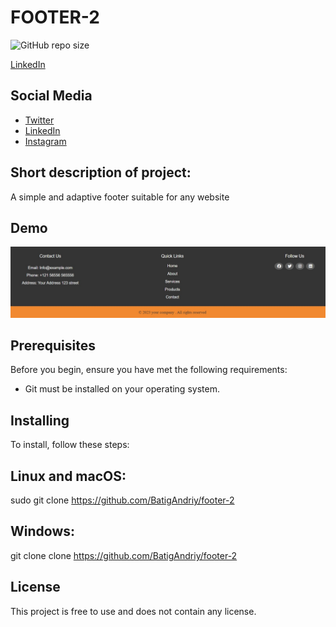 # FOOTER-2
![GitHub repo size](https://img.shields.io/github/repo-size/BatigAndriy/footer-2)

 [LinkedIn](https://www.linkedin.com/in/andriy-batig)

## Social Media
- [Twitter](https://twitter.com/yourtwitterhandle)
- [LinkedIn](https://www.linkedin.com/in/yourlinkedinprofile)
- [Instagram](https://www.instagram.com/yourinstagramprofile)

## Short description of project:
A simple and adaptive footer suitable for any website

## Demo
![-](footer_2.jpg)

## Prerequisites
Before you begin, ensure you have met the following requirements:
- Git must be installed on your operating system.

## Installing
To install, follow these steps:

## Linux and macOS:
sudo git clone https://github.com/BatigAndriy/footer-2

## Windows:
git clone clone https://github.com/BatigAndriy/footer-2

## License
This project is free to use and does not contain any license.


